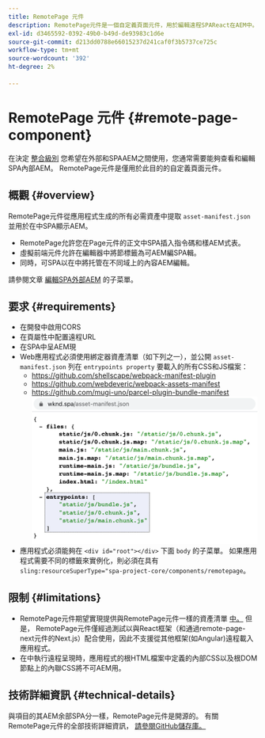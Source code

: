 ```yaml
---
title: RemotePage 元件
description: RemotePage元件是一個自定義頁面元件，用於編輯遠程SPAReact在AEM中。
exl-id: d3465592-0392-49b0-b49d-de93983c1d6e
source-git-commit: d213dd0788e66015237d241caf0f3b5737ce725c
workflow-type: tm+mt
source-wordcount: '392'
ht-degree: 2%

---
```


# RemotePage 元件 {#remote-page-component}

在決定 [整合級別](/help/implementing/developing/headful-headless.md) 您希望在外部和SPAAEM之間使用，您通常需要能夠查看和編輯SPA內部AEM。 RemotePage元件是僅用於此目的的自定義頁面元件。

## 概觀 {#overview}

RemotePage元件從應用程式生成的所有必需資產中提取 `asset-manifest.json` 並用於在中SPA顯示AEM。

* RemotePage允許您在Page元件的正文中SPA插入指令碼和樣AEM式表。
* 虛擬前端元件允許在編輯器中將節標籤為可AEM編SPA輯。
* 同時，可SPA以在中將托管在不同域上的內容AEM編輯。

請參閱文章 [編輯SPA外部AEM](editing-external-spa.md) 的子菜單。

## 要求 {#requirements}

* 在開發中啟用CORS
* 在頁屬性中配置遠程URL
* 在SPA中呈AEM現
* Web應用程式必須使用綁定器資產清單（如下列之一），並公開 `asset-manifest.json` 列在 `entrypoints property` 要載入的所有CSS和JS檔案：
   * https://github.com/shellscape/webpack-manifest-plugin
   * https://github.com/webdeveric/webpack-assets-manifest
   * https://github.com/mugi-uno/parcel-plugin-bundle-manifest
      ![entrypoints屬性示例](assets/asset-manifest-entrypoints.png)
* 應用程式必須能夠在 `<div id="root"></div>` 下面 `body` 的子菜單。 如果應用程式需要不同的標籤來實例化，則必須在具有 `sling:resourceSuperType="spa-project-core/components/remotepage`。

## 限制 {#limitations}

* RemotePage元件期望實現提供與RemotePage元件一樣的資產清單 [中。](https://github.com/shellscape/webpack-manifest-plugin) 但是， RemotePage元件僅經過測試以與React框架（和通過remote-page-next元件的Next.js）配合使用，因此不支援從其他框架(如Angular)遠程載入應用程式。
* 在中執行遠程呈現時，應用程式的根HTML檔案中定義的內部CSS以及根DOM節點上的內聯CSS將不可AEM用。

## 技術詳細資訊 {#technical-details}

與項目的其AEM余部SPA分一樣，RemotePage元件是開源的。 有關RemotePage元件的全部技術詳細資訊， [請參閱GitHub儲存庫。](https://github.com/adobe/aem-spa-project-core/tree/master/ui.apps/src/main/content/jcr_root/apps/spa-project-core/components/remotepage)
